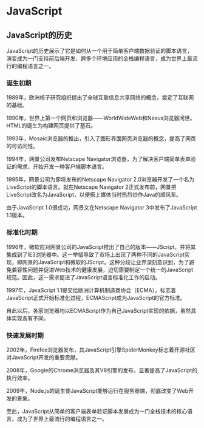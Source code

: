 # JavaScript

## JavaScript的历史

JavaScript的历史展示了它是如何从一个用于简单客户端数据验证的脚本语言，演变成为一门支持前后端开发、跨多个环境应用的全栈编程语言，成为世界上最流行的编程语言之一。

### 诞生初期
1989年，欧洲核子研究组织提出了全球互联信息共享网络的概念，奠定了互联网的基础。

1990年，世界上第一个网页和浏览器——WorldWideWeb和Nexus浏览器问世。HTML的诞生为构建网页提供了基石。

1993年，Mosaic浏览器的推出，引入了图形界面网页浏览器的概念，提高了网页的可访问性。

1994年，网景公司发布Netscape Navigator浏览器，为了解决客户端简单表单验证的需求，开始开发一种客户端脚本语言。

1995年，网景公司为即将发布的Netscape Navigator 2.0浏览器开发了一个名为LiveScript的脚本语言。就在Netscape Navigator 2正式发布前，网景把LiveScript改名为JavaScript，以便搭上媒体当时热烈炒作Java的顺风车。

由于JavaScript 1.0很成功，网景又在Netscape Navigator 3中发布了JavaScript 1.1版本。

### 标准化时期

1996年，微软应对网景公司的JavaScript推出了自己的版本——JScript，并将其集成到了IE3浏览器中。这一举措导致了市场上出现了两种不同的JavaScript实现，即网景的JavaScript和微软的JScript。这种分歧让业界深刻意识到，为了避免兼容性问题并促进Web技术的健康发展，迫切需要制定一个统一的JavaScript规范。因此，这一需求促进了JavaScript语言标准化工作的启动。

1997年，JavaScript 1.1提交给欧洲计算机制造商协会（ECMA），标志着JavaScript正式开始标准化过程，ECMAScript成为JavaScript的官方标准。

自此以后，各家浏览器均以ECMAScript作为自己JavaScript实现的依据，虽然具体实现各有不同。

### 快速发展时期

2002年，Firefox浏览器发布，其JavaScript引擎SpiderMonkey标志着开源社区对JavaScript开发的重要贡献。

2008年，Google的Chrome浏览器及其V8引擎的发布，显著提高了JavaScript的执行效率。

2009年，Node.js的诞生使JavaScript能够运行在服务器端，彻底改变了Web开发的景象。

至此，JavaScript从简单的客户端表单验证脚本发展成为一门全栈技术的核心语言，成为了世界上最流行的编程语言之一。


<!-- ## JavaScript的实现 -->

<!-- ![](/images/javascript/javascript-implementation.jpg) -->

